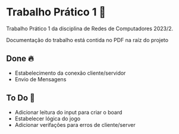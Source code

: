 
  # Trabalho Prático 1 📝  
  Trabalho Prático 1 da disciplina de Redes de Computadores 2023/2. 

  Documentação do trabalho está contida no PDF na raíz do projeto   
  
  ## Done 🔥  
  - Estabelecimento da conexão cliente/servidor
  - Envio de Mensagens

  ## To Do 🚀  
  - Adicionar leitura do input para criar o board
  - Estabelecer lógica do jogo
  - Adicionar verifações para erros de cliente/server
